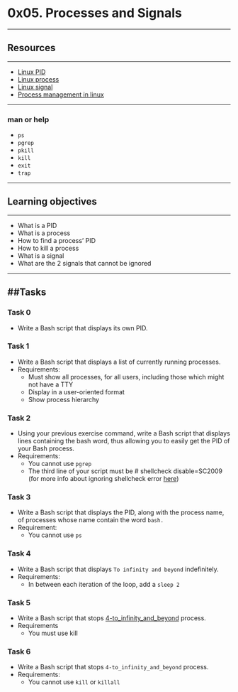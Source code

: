 # 0x05. Processes and Signals
---
## Resources
---
* [Linux PID](http://www.linfo.org/pid.html)
* [Linux process](https://www.thegeekstuff.com/2012/03/linux-processes-environment/)
* [Linux signal](https://www.educative.io/answers/what-are-linux-signals)
* [Process management in linux](https://www.digitalocean.com/community/tutorials/process-management-in-linux)
---
### man or help
* `ps`
* `pgrep`
* `pkill`
* `kill`
* `exit`
* `trap`
---
## Learning objectives
---
* What is a PID
* What is a process
* How to find a process’ PID
* How to kill a process
* What is a signal
* What are the 2 signals that cannot be ignored
---
##Tasks
---
### Task 0
* Write a Bash script that displays its own PID.

### Task 1
* Write a Bash script that displays a list of currently running processes.
* Requirements:
	* Must show all processes, for all users, including those which might not have a TTY
	* Display in a user-oriented format
	* Show process hierarchy

### Task 2
* Using your previous exercise command, write a Bash script that displays lines containing the bash word, thus allowing you to easily get the PID of your Bash process.
* Requirements:
	* You cannot use `pgrep`
	* The third line of your script must be # shellcheck disable=SC2009 (for more info about ignoring shellcheck error [here](https://github.com/koalaman/shellcheck/wiki/Ignore))

### Task 3
* Write a Bash script that displays the PID, along with the process name, of processes whose name contain the word `bash.`
* Requirement:
	* You cannot use `ps`

### Task 4
* Write a Bash script that displays `To infinity and beyond` indefinitely.
* Requirements:
	* In between each iteration of the loop, add a `sleep 2`

### Task 5
* Write a Bash script that stops [4-to_infinity_and_beyond](https://github.com/maiyo008/alx-system_engineering-devops/blob/master/0x05-processes_and_signals/4-to_infinity_and_beyond) process.
* Requirements
	* You must use kill

### Task 6
* Write a Bash script that stops `4-to_infinity_and_beyond` process.
* Requirements:
	* You cannot use `kill` or `killall`


